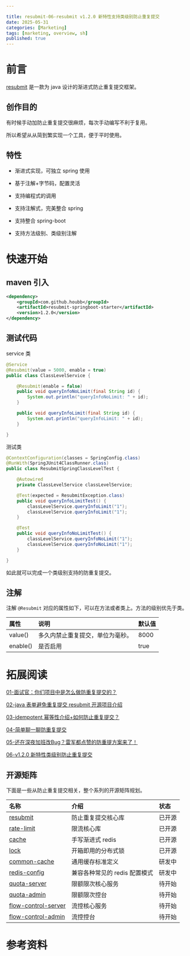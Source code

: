 ```yaml
---

title: resubmit-06-resubmit v1.2.0 新特性支持类级别防止重复提交
date: 2025-05-31
categories: [Marketing]
tags: [marketing, overview, sh]
published: true
---
```


# 前言

[resubmit](https://github.com/houbb/resubmit) 是一款为 java 设计的渐进式防止重复提交框架。

## 创作目的

有时候手动加防止重复提交很麻烦，每次手动编写不利于复用。

所以希望从从简到繁实现一个工具，便于平时使用。

## 特性

- 渐进式实现，可独立 spring 使用

- 基于注解+字节码，配置灵活

- 支持编程式的调用

- 支持注解式，完美整合 spring

- 支持整合 spring-boot

- 支持方法级别、类级别注解

# 快速开始

## maven 引入

```xml
<dependency>
    <groupId>com.github.houbb</groupId>
    <artifactId>resubmit-springboot-starter</artifactId>
    <version>1.2.0</version>
</dependency>
```

## 测试代码

service 类

```java
@Service
@Resubmit(value = 5000, enable = true)
public class ClassLevelService {

    @Resubmit(enable = false)
    public void queryInfoNoLimit(final String id) {
        System.out.println("queryInfoNoLimit: " + id);
    }

    public void queryInfoLimit(final String id) {
        System.out.println("queryInfoLimit: " + id);
    }

}
```

测试类

```java
@ContextConfiguration(classes = SpringConfig.class)
@RunWith(SpringJUnit4ClassRunner.class)
public class ResubmitSpringClassLevelTest {

    @Autowired
    private ClassLevelService classLevelService;

    @Test(expected = ResubmitException.class)
    public void queryInfoLimitTest() {
        classLevelService.queryInfoLimit("1");
        classLevelService.queryInfoLimit("1");
    }

    @Test
    public void queryInfoNoLimitTest() {
        classLevelService.queryInfoNoLimit("1");
        classLevelService.queryInfoNoLimit("1");
    }

}
```

如此就可以完成一个类级别支持的防重复提交。

## 注解

注解 `@Resubmit` 对应的属性如下，可以在方法或者类上。方法的级别优先于类。

| 属性       | 说明               | 默认值  |
|:---------|:-----------------|:-----|
| value()  | 多久内禁止重复提交，单位为毫秒。 | 8000 |
| enable() | 是否启用   | true |

# 拓展阅读

[01-面试官：你们项目中是怎么做防重复提交的？](https://houbb.github.io/2018/09/14/avoid-repeated-submit-01-interview)

[02-java 表单避免重复提交 resubmit 开源项目介绍](https://houbb.github.io/2018/09/14/avoid-repeated-submit-02-open-source-intro)

[03-idempotent 幂等性介绍+如何防止重复提交？](https://houbb.github.io/2018/09/14/avoid-repeated-submit-03-idempotent)

[04-简单聊一聊防重复提交](https://houbb.github.io/2018/09/14/avoid-repeated-submit-04-chat)

[05-还在深夜加班改Bug？雷军都点赞的防重提方案来了！](https://houbb.github.io/2018/09/14/avoid-repeated-submit-05-resubmit-marketing)

[06-v1.2.0 新特性类级别防止重复提交](https://houbb.github.io/2018/09/14/avoid-repeated-submit-06-resubmit-class-level)

## 开源矩阵

下面是一些从防止重复提交相关，整个系列的开源矩阵规划。

| 名称 | 介绍 | 状态  |
|:---|:---|:----|
| [resubmit](https://github.com/houbb/resubmit) | 防止重复提交核心库 | 已开源 |
| [rate-limit](https://github.com/houbb/rate-limit) | 限流核心库 | 已开源 |
| [cache](https://github.com/houbb/cache) | 手写渐进式 redis | 已开源 |
| [lock](https://github.com/houbb/lock) | 开箱即用的分布式锁 | 已开源 |
| [common-cache](https://github.com/houbb/common-cache) | 通用缓存标准定义 | 研发中 |
| [redis-config](https://github.com/houbb/redis-config) | 兼容各种常见的 redis 配置模式 | 研发中 |
| [quota-server](https://github.com/houbb/quota-server) | 限额限次核心服务 | 待开始 |
| [quota-admin](https://github.com/houbb/quota-admin) | 限额限次控台 | 待开始 |
| [flow-control-server](https://github.com/houbb/flow-control-server) | 流控核心服务 | 待开始 |
| [flow-control-admin](https://github.com/houbb/flow-control-admin) | 流控控台 | 待开始 |

# 参考资料



